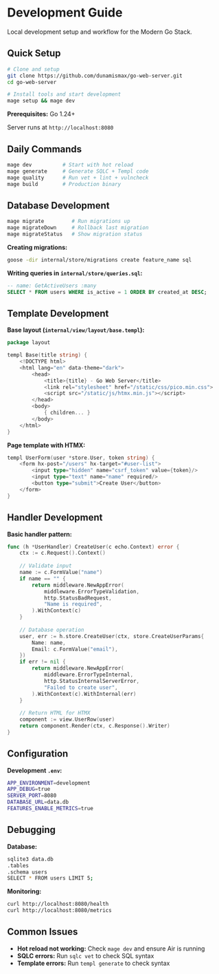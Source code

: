 # Development Guide

Local development setup and workflow for the Modern Go Stack.

## Quick Setup

```bash
# Clone and setup
git clone https://github.com/dunamismax/go-web-server.git
cd go-web-server

# Install tools and start development
mage setup && mage dev
```

**Prerequisites:** Go 1.24+

Server runs at `http://localhost:8080`

## Daily Commands

```bash
mage dev          # Start with hot reload
mage generate     # Generate SQLC + Templ code
mage quality      # Run vet + lint + vulncheck
mage build        # Production binary
```

## Database Development

```bash
mage migrate         # Run migrations up
mage migrateDown     # Rollback last migration
mage migrateStatus   # Show migration status
```

**Creating migrations:**

```bash
goose -dir internal/store/migrations create feature_name sql
```

**Writing queries in `internal/store/queries.sql`:**

```sql
-- name: GetActiveUsers :many
SELECT * FROM users WHERE is_active = 1 ORDER BY created_at DESC;
```

## Template Development

**Base layout (`internal/view/layout/base.templ`):**

```go
package layout

templ Base(title string) {
    <!DOCTYPE html>
    <html lang="en" data-theme="dark">
        <head>
            <title>{title} - Go Web Server</title>
            <link rel="stylesheet" href="/static/css/pico.min.css">
            <script src="/static/js/htmx.min.js"></script>
        </head>
        <body>
            { children... }
        </body>
    </html>
}
```

**Page template with HTMX:**

```go
templ UserForm(user *store.User, token string) {
    <form hx-post="/users" hx-target="#user-list">
        <input type="hidden" name="csrf_token" value={token}/>
        <input type="text" name="name" required/>
        <button type="submit">Create User</button>
    </form>
}
```

## Handler Development

**Basic handler pattern:**

```go
func (h *UserHandler) CreateUser(c echo.Context) error {
    ctx := c.Request().Context()
    
    // Validate input
    name := c.FormValue("name")
    if name == "" {
        return middleware.NewAppError(
            middleware.ErrorTypeValidation,
            http.StatusBadRequest,
            "Name is required",
        ).WithContext(c)
    }
    
    // Database operation
    user, err := h.store.CreateUser(ctx, store.CreateUserParams{
        Name: name,
        Email: c.FormValue("email"),
    })
    if err != nil {
        return middleware.NewAppError(
            middleware.ErrorTypeInternal,
            http.StatusInternalServerError,
            "Failed to create user",
        ).WithContext(c).WithInternal(err)
    }
    
    // Return HTML for HTMX
    component := view.UserRow(user)
    return component.Render(ctx, c.Response().Writer)
}
```

## Configuration

**Development `.env`:**

```bash
APP_ENVIRONMENT=development
APP_DEBUG=true
SERVER_PORT=8080
DATABASE_URL=data.db
FEATURES_ENABLE_METRICS=true
```

## Debugging

**Database:**

```bash
sqlite3 data.db
.tables
.schema users
SELECT * FROM users LIMIT 5;
```

**Monitoring:**

```bash
curl http://localhost:8080/health
curl http://localhost:8080/metrics
```

## Common Issues

- **Hot reload not working:** Check `mage dev` and ensure Air is running
- **SQLC errors:** Run `sqlc vet` to check SQL syntax
- **Template errors:** Run `templ generate` to check syntax
